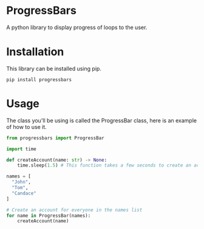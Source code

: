 # ProgressBars
A python library to display progress of loops to the user.

# Installation
This library can be installed using pip.
```
pip install progressbars
```

# Usage
The class you'll be using is called the ProgressBar class, here is an example of how to use it.
```python
from progressbars import ProgressBar

import time

def createAccount(name: str) -> None:
    time.sleep(1.5) # This function takes a few seconds to create an account

names = [
  "John",
  "Tom",
  "Candace"
]

# Create an account for everyone in the names list
for name in ProgressBar(names):
    createAccount(name)
```
